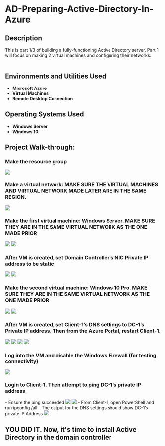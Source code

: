 <h1>AD-Preparing-Active-Directory-In-Azure</h1>

<h2>Description</h2>
This is part 1/3 of building a fully-functioning Active Directory server. Part 1 will focus on making 2 virtual machines and configuring their networks. <br/>
<br />


<h2>Environments and Utilities Used</h2>

- <b>Microsoft Azure</b>
- <b>Virtual Machines</b>
- <b>Remote Desktop Connection</b>


<h2>Operating Systems Used </h2>

- <b>Windows Server </b>
- <b>Windows 10</b>

<h2>Project Walk-through:</h2>

<h3>Make the resource group</h3>
<img src="Screenshot 2025-01-15 214150.png">

<h3>Make a virtual network: MAKE SURE THE VIRTUAL MACHINES AND VIRTUAL NETWORK MADE LATER ARE IN THE SAME REGION.</h3>
<img src="Screenshot 2025-01-15 214317.png">

<h3>Make the first virtual machine: Windows Server. MAKE SURE THEY ARE IN THE SAME VIRTUAL NETWORK AS THE ONE MADE PRIOR</h3>
<img src="Screenshot 2025-01-15 214541.png">
<img src="Screenshot 2025-01-15 214600.png">

<h3>After VM is created, set Domain Controller’s NIC Private IP address to be static</h3>
<img src="Screenshot 2025-01-15 214842.png">
<img src="Screenshot 2025-01-15 214915.png">

<h3>Make the second virtual machine: Windows 10 Pro. MAKE SURE THEY ARE IN THE SAME VIRTUAL NETWORK AS THE ONE MADE PRIOR</h3>
<img src="Screenshot 2025-01-15 215045.png">
<img src="Screenshot 2025-01-15 215104.png">

<h3>After VM is created, set Client-1’s DNS settings to DC-1’s Private IP address. Then from the Azure Portal, restart Client-1.
</h3>
<img src="Screenshot 2025-01-15 215217.png">
<img src="Screenshot 2025-01-15 215235.png">
<img src="Screenshot 2025-01-15 215341.png">
<img src="Screenshot 2025-01-15 215446.png">

<h3>Log into the VM and disable the Windows Firewall (for testing connectivity)</h3>
<img src="Capture2.JPG">

<h3>Login to Client-1. Then attempt to ping DC-1’s private IP address</h3>
 - Ensure the ping succeeded
<img src="Screenshot 2025-01-15 220812.png">
<img src="Annotation 2025-01-16 060959.png">
 - From Client-1, open PowerShell and run ipconfig /all
 - The output for the DNS settings should show DC-1’s private IP Address
<img src="Annotation 2025-01-16 061043.png">


<h2>YOU DID IT. Now, it's time to install Active Directory in the domain controller</h2>
